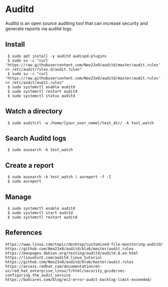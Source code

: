 Auditd
=====

Auditd is an open source auditing tool that can increase security and generate reports via auditd logs.    

Install
--------

     $ sudo apt install -y auditd audispd-plugins
     $ sudo su -c "curl 'https://raw.githubusercontent.com/Neo23x0/auditd/master/audit.rules' >> /etc/audit/rules.d/audit.rules"
     $ sudo su -c "curl 'https://raw.githubusercontent.com/Neo23x0/auditd/master/audit.rules' >> /etc/audit/audit.rules"
     $ sudo systemctl enable auditd
     $ sudo systemctl restart auditd
     $ sudo systemctl status auditd
  
Watch a directory
-----------------

     $ sudo auditctl -w /home/[your_user_name]/test_dir/ -k test_watch
  
Search Auditd logs
------------------

     $ sudo ausearch -k test_watch
  
Create a report
----------------

     $ sudo ausearch -k test_watch | aureport -f -I 
     $ sudo aureport
  
Manage
-------

     $ sudo systemctl enable auditd
     $ sudo systemctl start auditd
     $ sudo systemctl restart auditd


References
----------

    https://www.linux.com/topic/desktop/customized-file-monitoring-auditd/
    https://github.com/Neo23x0/auditd/blob/master/audit.rules
    https://manpages.debian.org/testing/auditd/auditd.8.en.html
    https://linuxhint.com/auditd_linux_tutorial
    https://github.com/Neo23x0/auditd/blob/master/audit.rules
    https://access.redhat.com/documentation/en-us/red_hat_enterprise_linux/7/html/security_guide/sec-configuring_the_audit_service
    https://bobcares.com/blog/ec2-error-audit-backlog-limit-exceeded/
 

